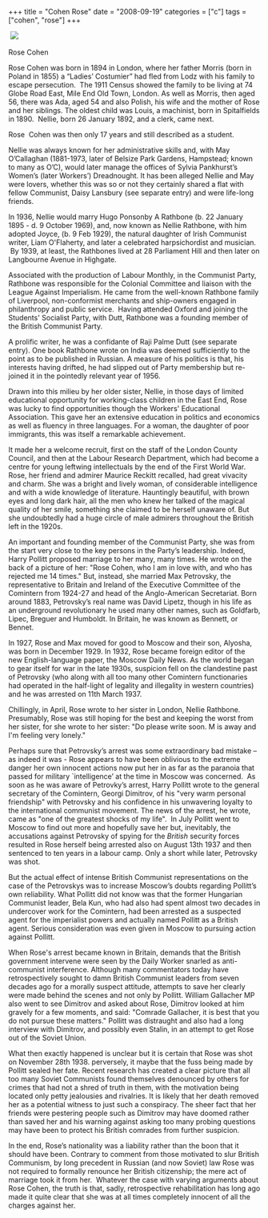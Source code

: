 +++
title = "Cohen Rose"
date = "2008-09-19"
categories = ["c"]
tags = ["cohen", "rose"]
+++

 ![](https://grahamstevenson.me.uk/wp-content/uploads/2008/09/cohen-rose.jpg)

Rose Cohen

Rose Cohen was born in 1894 in London, where her father Morris (born in Poland in 1855) a “Ladies’ Costumier” had fled from Lodz with his family to escape persecution.  The 1911 Census showed the family to be living at 74 Globe Road East, Mile End Old Town, London. As well as Morris, then aged 56, there was Ada, aged 54 and also Polish, his wife and the mother of Rose and her siblings. The oldest child was Louis, a machinist, born in Spitalfields in 1890.  Nellie, born 26 January 1892, and a clerk, came next.

Rose  Cohen was then only 17 years and still described as a student.

Nellie was always known for her administrative skills and, with May O’Callaghan (1881-1973, later of Belsize Park Gardens, Hampstead; known to many as O’C), would later manage the offices of Sylvia Pankhurst’s Women’s (later Workers’) Dreadnought. It has been alleged Nellie and May were lovers, whether this was so or not they certainly shared a flat with fellow Communist, Daisy Lansbury (see separate entry) and were life-long friends. 

In 1936, Nellie would marry Hugo Ponsonby A Rathbone (b. 22 January 1895 - d. 9 October 1969), and, now known as Nellie Rathbone, with him adopted Joyce, (b. 9 Feb 1929), the natural daughter of Irish Communist writer, Liam O'Flaherty, and later a celebrated harpsichordist and musician.  By 1939, at least, the Rathbones lived at 28 Parliament Hill and then later on Langbourne Avenue in Highgate.

Associated with the production of Labour Monthly, in the Communist Party, Rathbone was responsible for the Colonial Committee and liaison with the League Against Imperialism. He came from the well-known Rathbone family of Liverpool, non-conformist merchants and ship-owners engaged in philanthropy and public service.  Having attended Oxford and joining the Students' Socialist Party, with Dutt, Rathbone was a founding member of the British Communist Party.  

A prolific writer, he was a confidante of Raji Palme Dutt (see separate entry). One book Rathbone wrote on India was deemed sufficiently to the point as to be published in Russian. A measure of his politics is that, his interests having drifted, he had slipped out of Party membership but re-joined it in the pointedly relevant year of 1956.

Drawn into this milieu by her older sister, Nellie, in those days of limited educational opportunity for working-class children in the East End, Rose was lucky to find opportunities though the Workers' Educational Association. This gave her an extensive education in politics and economics as well as fluency in three languages. For a woman, the daughter of poor immigrants, this was itself a remarkable achievement.

It made her a welcome recruit, first on the staff of the London County Council, and then at the Labour Research Department, which had become a centre for young leftwing intellectuals by the end of the First World War. Rose, her friend and admirer Maurice Reckitt recalled, had great vivacity and charm. She was a bright and lively woman, of considerable intelligence and with a wide knowledge of literature. Hauntingly beautiful, with brown eyes and long dark hair, all the men who knew her talked of the magical quality of her smile, something she claimed to be herself unaware of. But she undoubtedly had a huge circle of male admirers throughout the British left in the 1920s.

An important and founding member of the Communist Party, she was from the start very close to the key persons in the Party’s leadership. Indeed, Harry Pollitt proposed marriage to her many, many times. He wrote on the back of a picture of her: "Rose Cohen, who I am in love with, and who has rejected me 14 times." But, instead, she married Max Petrovsky, the representative to Britain and Ireland of the Executive Committee of the Comintern from 1924-27 and head of the Anglo-American Secretariat. Born around 1883, Petrovsky’s real name was David Lipetz, though in his life as an underground revolutionary he used many other names, such as Goldfarb, Lipec, Breguer and Humboldt. In Britain, he was known as Bennett, or Bennet.

In 1927, Rose and Max moved for good to Moscow and their son, Alyosha, was born in December 1929. In 1932, Rose became foreign editor of the new English-language paper, the Moscow Daily News. As the world began to gear itself for war in the late 1930s, suspicion fell on the clandestine past of Petrovsky (who along with all too many other Comintern functionaries had operated in the half-light of legality and illegality in western countries) and he was arrested on 11th March 1937.

Chillingly, in April, Rose wrote to her sister in London, Nellie Rathbone. Presumably, Rose was still hoping for the best and keeping the worst from her sister, for she wrote to her sister: "Do please write soon. M is away and I'm feeling very lonely."

Perhaps sure that Petrovsky’s arrest was some extraordinary bad mistake – as indeed it was - Rose appears to have been oblivious to the extreme danger her own innocent actions now put her in as far as the paranoia that passed for military \`intelligence’ at the time in Moscow was concerned.  As soon as he was aware of Petrovky’s arrest, Harry Pollitt wrote to the general secretary of the Comintern, Georgi Dimitrov, of his "very warm personal friendship" with Petrovsky and his confidence in his unwavering loyalty to the international communist movement. The news of the arrest, he wrote, came as "one of the greatest shocks of my life".  In July Pollitt went to Moscow to find out more and hopefully save her but, inevitably, the accusations against Petrovsky of spying for the _British_ security forces resulted in Rose herself being arrested also on August 13th 1937 and then sentenced to ten years in a labour camp. Only a short while later, Petrovsky was shot.

But the actual effect of intense British Communist representations on the case of the Petrovskys was to increase Moscow’s doubts regarding Pollitt’s own reliability. What Pollitt did not know was that the former Hungarian Communist leader, Bela Kun, who had also had spent almost two decades in undercover work for the Comintern, had been arrested as a suspected agent for the imperialist powers and actually named Pollitt as a British agent. Serious consideration was even given in Moscow to pursuing action against Pollitt.

When Rose's arrest became known in Britain, demands that the British government intervene were seen by the Daily Worker snarled as anti-communist interference. Although many commentators today have retrospectively sought to damn British Communist leaders from seven decades ago for a morally suspect attitude, attempts to save her clearly were made behind the scenes and not only by Pollitt. William Gallacher MP also went to see Dimitrov and asked about Rose, Dimitrov looked at him gravely for a few moments, and said: "Comrade Gallacher, it is best that you do not pursue these matters." Pollitt was distraught and also had a long interview with Dimitrov, and possibly even Stalin, in an attempt to get Rose out of the Soviet Union. 

What then exactly happened is unclear but it is certain that Rose was shot on November 28th 1938. perversely, it maybe that the fuss being made by Pollitt sealed her fate. Recent research has created a clear picture that all too many Soviet Communists found themselves denounced by others for crimes that had not a shred of truth in them, with the motivation being located only petty jealousies and rivalries. It is likely that her death removed her as a potential witness to just such a conspiracy. The sheer fact that her friends were pestering people such as Dimitrov may have doomed rather than saved her and his warning against asking too many probing questions may have been to protect his British comrades from further suspicion.  

In the end, Rose’s nationality was a liability rather than the boon that it should have been. Contrary to comment from those motivated to slur British Communism, by long precedent in Russian (and now Soviet) law Rose was not required to formally renounce her British citizenship; the mere act of marriage took it from her.  Whatever the case with varying arguments about Rose Cohen, the truth is that, sadly, retrospective rehabilitation has long ago made it quite clear that she was at all times completely innocent of all the charges against her.
